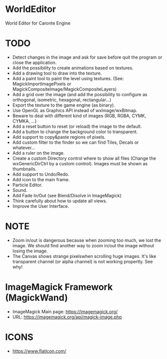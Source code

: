 # WorldEditor
World Editor for Caronte Engine

# TODO
- Detect changes in the image and ask for save before quit the program or close the application.
- Add the possibility to create animations based on textures.
- Add a drawing tool to draw into the texture.
- Add a paint tool to paint the level using textures. (See: MagickImportImagePixels or MagickCompositeImage/MagickCompositeLayers)
- Add a grid over the image (and add the possibility to configure as orthogonal, isometric, hexagonal, rectangular...)
- Export the texture to the game engine (as binary).
- Use OpenGL as Graphics API instead of wxImage/wxBitmap.
- Beware to deal with different kind of images (RGB, RGBA, CYMK, CYMKA, ...)
- Add a reset button to reset (or reload) the image to the default.
- Add a button to change the background color to transparent.
- Add support to copy&paste regions of pixels.
- Add custom filter to the finder so we can find Tiles, Decals or whatever...
- Add a ruler on the image.
- Create a custom Directory control where to show all files (Change the wxGenericDirCtrl by a custom control). Images must be shown as thumbnails.
- Add support to Undo/Redo.
- Add icon to the main frame.
- Particle Editor.
- Sound.
- Add Fade In/Out (see Blend/Disolve in ImageMagick)
- Think carefully about how to update all views.
- Improve the User Interface.

# NOTE
- Zoom in/out is dangerous because when zooming too much, we lost the image. We should find another way to zoom in/out the image without losing the image.
- The Canvas shows strange pixelswhen scrolling huge images. It's like transparent channel (or alpha channel) is not working propertly. See why!

# ImageMagick Framework (MagickWand)
- ImageMagick Main page: https://imagemagick.org/
- URL: https://imagemagick.org/api/magick-image.php

# ICONS
- https://www.flaticon.com/
